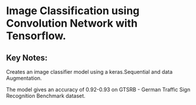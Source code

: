 # Image Classification using Convolution Network with Tensorflow.

##  Key Notes:
Creates an image classifier model using a keras.Sequential and data Augmentation.

The model gives an accuracy of 0.92-0.93 on GTSRB - German Traffic Sign Recognition Benchmark dataset.


